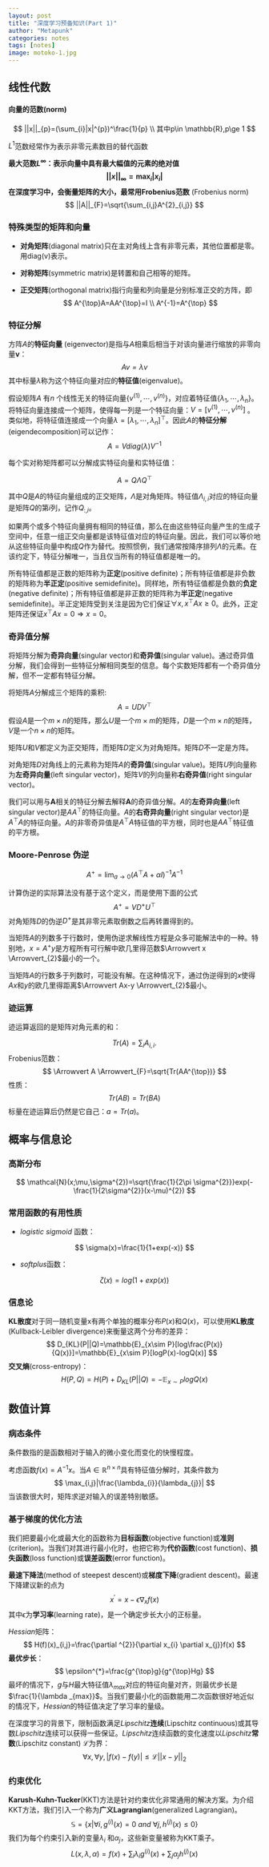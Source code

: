 ```yaml
---
layout: post
title: "深度学习预备知识(Part 1)"
author: "Metapunk"
categories: notes
tags: [notes]
image: motoko-1.jpg
---
```




## 线性代数

#### 向量的**范数**(norm)

$$
||x||_{p}=(\sum_{i}|x|^{p})^\frac{1}{p} \\
其中p\in \mathbb{R},p\ge 1
$$



$L^{1}$范数经常作为表示非零元素数目的替代函数

**最大范数$L^{\infty}$：**表示向量中具有最大幅值的元素的绝对值
$$
||x||_{\infty}=\max_{i}|x_{i}|
$$
 在深度学习中，会衡量矩阵的大小，最常用**Frobenius范数** (Frobenius norm)
$$
||A||_{F}=\sqrt{\sum_{i,j}A^{2}_{i,j}}
$$

### 特殊类型的矩阵和向量

* **对角矩阵**(diagonal matrix)只在主对角线上含有非零元素，其他位置都是零。用diag(v)表示。

* **对称矩阵**(symmetric matrix)是转置和自己相等的矩阵。

* **正交矩阵**(orthogonal matrix)指行向量和列向量是分别标准正交的方阵，即
  $$
  A^{\top}A=AA^{\top}=I \\
   A^{-1}=A^{\top}
  $$












### 特征分解

方阵$A$的**特征向量** (eigenvector)是指与$A$相乘后相当于对该向量进行缩放的非零向量**v**：
$$
\mathit{Av=\lambda v}
$$
其中标量$\mathit{\lambda}$称为这个特征向量对应的**特征值**(eigenvalue)。

假设矩阵$A$ 有$n$ 个线性无关的特征向量$\{v^{(1)},\cdots,v^{(n)}\}$，对应着特征值$\{\lambda_{1},\cdots,\lambda_{n}\}$。 将特征向量连接成一个矩阵，使得每一列是一个特征向量：$V=[v^{(1)},\cdots,v^{(n)}]$ 。类似地，将特征值连接成一个向量$\lambda=[\lambda_{1},\cdots,\lambda_{n}]^{\top}$。因此$A$的**特征分解**(eigendecomposition)可以记作：
$$
A=Vdiag(\lambda)V^{-1}
$$

每个实对称矩阵都可以分解成实特征向量和实特征值：

$$
A=Q\Lambda Q^{\top}
$$

其中$Q$是$A$的特征向量组成的正交矩阵，$\Lambda$是对角矩阵。特征值$\Lambda_{i,i}$对应的特征向量是矩阵$Q$的第$i$列，记作$Q_{:,i}$。

如果两个或多个特征向量拥有相同的特征值，那么在由这些特征向量产生的生成子空间中，任意一组正交向量都是该特征值对应的特征向量。因此，我们可以等价地从这些特征向量中构成$Q$作为替代。按照惯例，我们通常按降序排列$\Lambda$的元素。在该约定下，特征分解唯一，当且仅当所有的特征值都是唯一的。

所有特征值都是正数的矩阵称为**正定**(positive definite)；所有特征值都是非负数的矩阵称为**半正定**(positive semidefinite)。同样地，所有特征值都是负数的**负定**(negative definite)；所有特征值都是非正数的矩阵称为**半正定**(negative semidefinite)。半正定矩阵受到关注是因为它们保证$\forall x,x^{\top}Ax\ge0$。此外，正定矩阵还保证$x^{\top}Ax=0\Rightarrow x=0$。

### 奇异值分解

将矩阵分解为**奇异向量**(singular vector)和**奇异值**(singular value)。通过奇异值分解，我们会得到一些特征分解相同类型的信息。每个实数矩阵都有一个奇异值分解，但不一定都有特征分解。

将矩阵$A$分解成三个矩阵的乘积:
$$
A=UDV^{\top}
$$
假设$A$是一个$m\times n$的矩阵，那么$U$是一个$m\times m$的矩阵，$D$是一个$m\times n$的矩阵，$V$是一个$n\times n$的矩阵。

矩阵$U$和$V$都定义为正交矩阵，而矩阵$D$定义为对角矩阵。矩阵$D$不一定是方阵。

对角矩阵$D$对角线上的元素称为矩阵$A$的**奇异值**(singular value)。矩阵$U$列向量称为**左奇异向量**(left singular vector)，矩阵$V$的列向量称**右奇异值**(right singular vector)。

我们可以用与**A**相关的特征分解去解释**A**的奇异值分解。$A$的**左奇异向量**(left singular vector)是$AA^{\top}$的特征向量。$A$的**右奇异向量**(right singular vector)是$A^{\top}A$的特征向量。$A$的非零奇异值是$A^{\top}A$特征值的平方根，同时也是$AA^{\top}$特征值的平方根。

### Moore-Penrose 伪逆

$$
A^{+}=\lim_{a\to 0}(A^{\top}A+\alpha I)^{-1}A^{-1}
$$

计算伪逆的实际算法没有基于这个定义，而是使用下面的公式
$$
A^{+}=VD^{+}U^{\top}
$$
对角矩阵$D$的伪逆$D^{+}$是其非零元素取倒数之后再转置得到的。

当矩阵$A$的列数多于行数时，使用伪逆求解线性方程是众多可能解法中的一种。特别地，$x=A^{+}y$是方程所有可行解中欧几里得范数$\Arrowvert x \Arrowvert_{2}$最小的一个。

当矩阵$A$的行数多于列数时，可能没有解。在这种情况下，通过伪逆得到的$x$使得$Ax$和$y$的欧几里得距离$\Arrowvert Ax-y \Arrowvert_{2}$最小。

### 迹运算

迹运算返回的是矩阵对角元素的和：

$$
Tr(A)=\sum_{i}A_{i,i}.
$$
Frobenius范数：
$$
\Arrowvert A \Arrowvert_{F}=\sqrt{Tr(AA^{\top})}
$$
性质：
$$
Tr(AB)=Tr(BA)
$$
标量在迹运算后仍然是它自己：$a=Tr(a)$。

## 概率与信息论

### 高斯分布

$$
\mathcal{N}(x;\mu,\sigma^{2})=\sqrt{\frac{1}{2\pi \sigma^{2}}}exp(-\frac{1}{2\sigma^{2}}(x-\mu)^{2})
$$

### 常用函数的有用性质

* $logistic$ $sigmoid$ 函数：

$$
\sigma(x)=\frac{1}{1+exp(-x)}
$$

* $softplus$函数：

$$
\zeta(x)=log(1+exp(x))
$$

### 信息论

**KL散度**对于同一随机变量x有两个单独的概率分布$P(x)$和$Q(x)$，可以使用**KL散度**(Kullback-Leibler divergence)来衡量这两个分布的差异：
$$
D_{KL}(P||Q)=\mathbb{E}_{x\sim P}[log\frac{P(x)}{Q(x)}]=\mathbb{E}_{x\sim P}[logP(x)-logQ(x)]
$$
**交叉熵**(cross-entropy)：
$$
H(P,Q)=H(P)+D_{KL}(P||Q)=-\mathbb{E}_{x\sim P}logQ(x)
$$

## 数值计算

### 病态条件

条件数指的是函数相对于输入的微小变化而变化的快慢程度。

 考虑函数$f(x)=A^{-1}x$。当$A\in \mathbb{R}^{n\times n}$具有特征值分解时，其条件数为
$$
\max_{i,j}|\frac{\lambda_{i}}{\lambda_{j}}|
$$
当该数很大时，矩阵求逆对输入的误差特别敏感。

### 基于梯度的优化方法

我们把要最小化或最大化的函数称为**目标函数**(objective function)或**准则**(criterion)。当我们对其进行最小化时，也把它称为**代价函数**(cost function)、**损失函数**(loss function)或**误差函数**(error function)。

**最速下降法**(method of steepest descent)或**梯度下降**(gradient descent)。最速下降建议新的点为
$$
x^{\prime}=x-\epsilon \nabla_{x}f(x)
$$
其中$\epsilon$为**学习率**(learning rate)，是一个确定步长大小的正标量。

$Hessian$矩阵：
$$
H(f)(x)_{i,j}=\frac{\partial ^{2}}{\partial x_{i} \partial x_{j}}f(x)
$$
**最优步长**：
$$
\epsilon^{*}=\frac{g^{\top}g}{g^{\top}Hg}
$$
最坏的情况下，$g$与$H$最大特征值$\lambda _{max}$对应的特征向量对齐，则最优步长是$\frac{1}{\lambda _{max}}$。当我们要最小化的函数能用二次函数很好地近似的情况下，$Hessian$的特征值决定了学习率的量级。

在深度学习的背景下，限制函数满足$Lipschitz$**连续**(Lipschitz continuous)或其导数$Lipschitz$连续可以获得一些保证。$Lipschitz$连续函数的变化速度以$Lipschitz$**常数**(Lipschitz constant) $\mathcal{L}$为界：
$$
\forall x,\forall y,|f(x)-f(y)|\le \mathcal{L}||x-y||_{2}
$$

### 约束优化

**Karush-Kuhn-Tucker**(KKT)方法是针对约束优化非常通用的解决方案。为介绍KKT方法，我们引入一个称为**广义Lagrangian**(generalized Lagrangian)。
$$
\mathbb{S}=\{ x|\forall i,g^{(i)}(x)=0\ and \ \forall j,h^{(j)}(x)\le0\}
$$
我们为每个约束引入新的变量$\lambda_{i}$ 和$\alpha_{j}$，这些新变量被称为KKT乘子。
$$
L(x,\lambda,\alpha)=f(x)+\sum_{i}\lambda_{i}g^{(i)}(x)+\sum_{j}\alpha_{j}h^{(j)}(x)
$$

